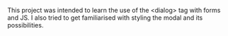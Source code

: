 This project was intended to learn the use of the \<dialog\> tag with forms and JS. I also tried to get familiarised with styling the modal and its possibilities.
